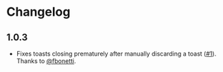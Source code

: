 # Changelog

## 1.0.3

* Fixes toasts closing prematurely after manually discarding a toast ([#1](https://github.com/pablen/toasty/issues/1)). Thanks to [@fbonetti](https://github.com/fbonetti).
